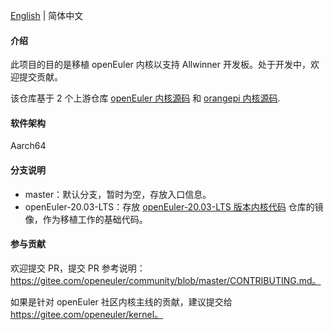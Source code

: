 [English](./README.en.md) | 简体中文

#### 介绍

此项目的目的是移植 openEuler 内核以支持 Allwinner 开发板。处于开发中，欢迎提交贡献。

该仓库基于 2 个上游仓库 [openEuler 内核源码](https://gitee.com/openeuler/kernel) 和 [orangepi 内核源码](https://github.com/orangepi-xunlong/linux-orangepi/tree/orange-pi-4.9-sun50iw9).

#### 软件架构

Aarch64

#### 分支说明

- master：默认分支，暂时为空，存放入口信息。
- openEuler-20.03-LTS：存放 [openEuler-20.03-LTS 版本内核代码](https://gitee.com/tideao/allwinner-kernel/tree/openEuler-20.03-LTS/) 仓库的镜像，作为移植工作的基础代码。


#### 参与贡献

欢迎提交 PR，提交 PR 参考说明：https://gitee.com/openeuler/community/blob/master/CONTRIBUTING.md。

如果是针对 openEuler 社区内核主线的贡献，建议提交给 https://gitee.com/openeuler/kernel。
 